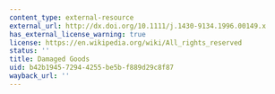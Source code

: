 ```yaml
---
content_type: external-resource
external_url: http://dx.doi.org/10.1111/j.1430-9134.1996.00149.x
has_external_license_warning: true
license: https://en.wikipedia.org/wiki/All_rights_reserved
status: ''
title: Damaged Goods
uid: b42b1945-7294-4255-be5b-f889d29c8f87
wayback_url: ''
---
```

